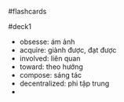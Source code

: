 #flashcards

#deck1
- obsesse: ám ảnh
- acquire: giành được, đạt được
- involved: liên quan
- toward: theo hướng
- compose: sáng tác
- decentralized: phi  tập trung
- 